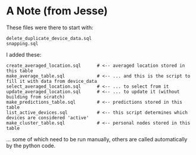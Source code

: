 # A Note (from Jesse)

These files were there to start with:

	delete_duplicate_device_data.sql
	snapping.sql

I added these:

    create_averaged_location.sql      # <-- averaged location stored in this table
    make_average_table.sql            # <-- ... and this is the script to fill it with data from device_data
    select_averaged_location.sql      # <-- ... to select from it
    update_averaged_location.sql      # <-- ... to update it (without building from scratch)
    make_predictions_table.sql        # <-- predictions stored in this table
    list_active_devices.sql           # <-- this script determines which devices are considered 'active'
    make_cluster_table.sql            # <-- personal nodes stored in this table

... some of which need to be run manually, others are called automatically by the python code.
